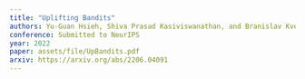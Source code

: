 ```yaml
---
title: "Uplifting Bandits"
authors: Yu-Guan Hsieh, Shiva Prasad Kasiviswanathan, and Branislav Kveton
conference: Submitted to NeurIPS
year: 2022
paper: assets/file/UpBandits.pdf
arxiv: https://arxiv.org/abs/2206.04091
---
```

